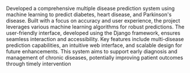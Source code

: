Developed a comprehensive multiple disease prediction system using machine learning to predict diabetes, heart disease, and
Parkinson's disease. Built with a focus on accuracy and user experience, the project leverages various machine learning algorithms for
robust predictions. The user-friendly interface, developed using the Django framework, ensures seamless interaction and accessibility.
Key features include multi-disease prediction capabilities, an intuitive web interface, and scalable design for future enhancements. This
system aims to support early diagnosis and management of chronic diseases, potentially improving patient outcomes through timely
intervention
